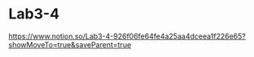 # Lab3-4
https://www.notion.so/Lab3-4-926f06fe64fe4a25aa4dceea1f226e65?showMoveTo=true&saveParent=true
